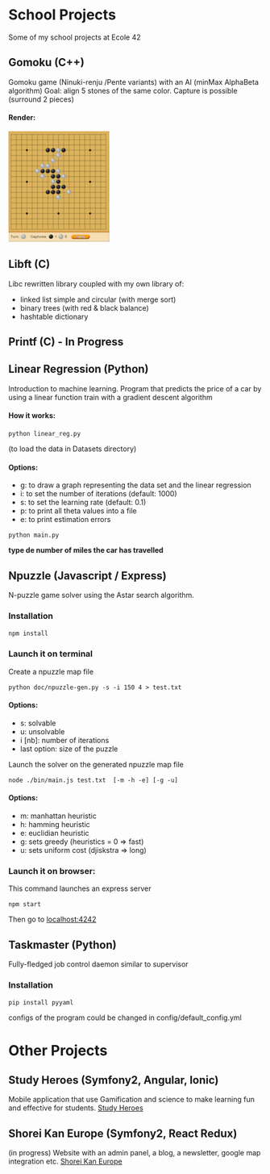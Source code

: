 # School Projects
Some of my school projects at Ecole 42

## Gomoku (C++)
Gomoku game (Ninuki-renju /Pente variants) with an AI (minMax AlphaBeta algorithm)
Goal: align 5 stones of the same color. Capture is possible (surround 2 pieces)
#### Render:
<img src="images/gomoku.png" width="200">

## Libft (C)
Libc rewritten library coupled with my own library of:
- linked list simple and circular (with merge sort)
- binary trees (with red & black balance)
- hashtable dictionary

## Printf (C) - In Progress

## Linear Regression (Python)
Introduction to machine learning.
Program that predicts the price of a car by using a linear function train with a gradient descent algorithm
#### How it works:
```
python linear_reg.py
```
(to load the data in Datasets directory)

#### Options:
- g: to draw a graph representing the data set and the linear regression
- i: to set the number of iterations (default: 1000)
- s: to set the learning rate (default: 0.1)
- p: to print all theta values into a file
- e: to print estimation errors
```
python main.py
```
**type de number of miles the car has travelled**

## Npuzzle (Javascript / Express)
N-puzzle game solver using the Astar search algorithm.

### Installation
```
npm install
```
### Launch it  on terminal
Create a npuzzle map file
```
python doc/npuzzle-gen.py -s -i 150 4 > test.txt
```
#### Options:
- s: solvable
- u: unsolvable
- i [nb]: number of iterations
- last option: size of the puzzle

Launch the solver on the generated npuzzle map file
```
node ./bin/main.js test.txt  [-m -h -e] [-g -u]
```
#### Options:
- m: manhattan heuristic
- h: hamming heuristic
- e: euclidian heuristic
- g: sets greedy (heuristics = 0 => fast)
- u: sets uniform cost (djiskstra => long)

### Launch it on browser:
This command launches an express server
```
npm start
```
Then go to [localhost:4242](http://localhost:4242)

## Taskmaster (Python)
Fully-fledged job control daemon similar to supervisor

### Installation
```
pip install pyyaml
```
configs of the program could be changed in config/default_config.yml

# Other Projects

## Study Heroes (Symfony2, Angular, Ionic)
Mobile application that use Gamification and science to make learning fun and effective for students.
[Study Heroes](http://studyheroes.fr/)

## Shorei Kan Europe (Symfony2, React Redux)
(in progress)
Website with an admin panel, a blog, a newsletter, google map integration etc.
[Shorei Kan Europe](http://shorei-kan-europe.com/)
